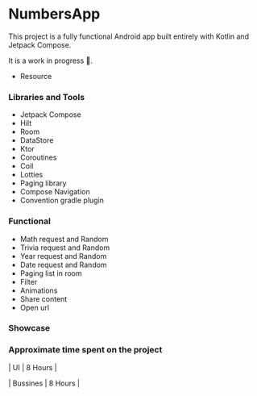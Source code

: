 # NumbersApp

This project is a fully functional Android app built entirely with Kotlin and Jetpack Compose. 

It is a work in progress 🚧.

- Resource

### Libraries and Tools

- Jetpack Compose
- Hilt
- Room
- DataStore
- Ktor
- Coroutines
- Coil
- Lotties
- Paging library
- Compose Navigation
- Convention gradle plugin

### Functional

- Math request and Random
- Trivia request and Random
- Year request and Random
- Date request and Random
- Paging list in room
- Filter
- Animations
- Share content
- Open url

### Showcase



### Approximate time spent on the project


| UI | 8 Hours |

| Bussines | 8 Hours |
